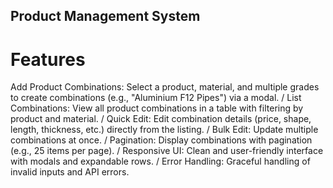 ## Product Management System

# Features
Add Product Combinations: Select a product, material, and multiple grades to create combinations (e.g., "Aluminium F12 Pipes") via a modal. /
List Combinations: View all product combinations in a table with filtering by product and material. /
Quick Edit: Edit combination details (price, shape, length, thickness, etc.) directly from the listing. /
Bulk Edit: Update multiple combinations at once. /
Pagination: Display combinations with pagination (e.g., 25 items per page). /
Responsive UI: Clean and user-friendly interface with modals and expandable rows. /
Error Handling: Graceful handling of invalid inputs and API errors.
